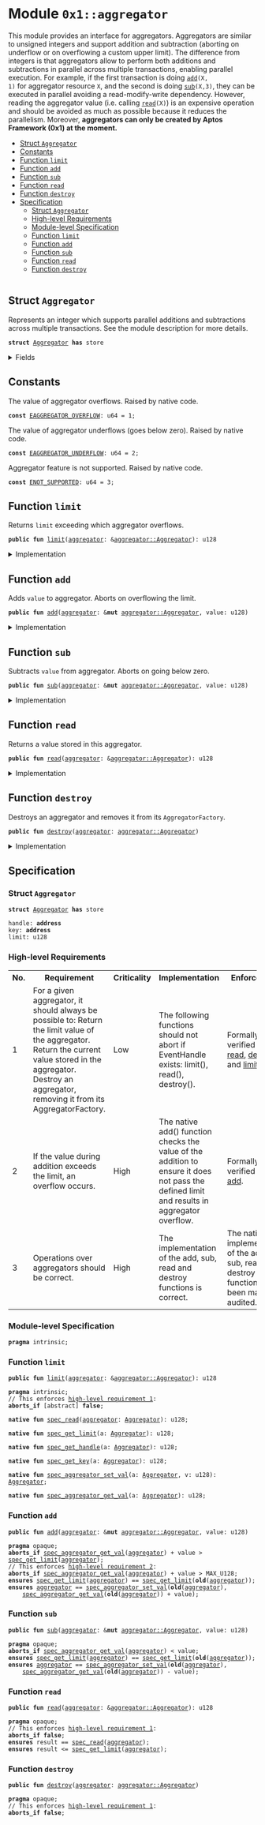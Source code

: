 
<a id="0x1_aggregator"></a>

# Module `0x1::aggregator`

This module provides an interface for aggregators. Aggregators are similar to
unsigned integers and support addition and subtraction (aborting on underflow
or on overflowing a custom upper limit). The difference from integers is that
aggregators allow to perform both additions and subtractions in parallel across
multiple transactions, enabling parallel execution. For example, if the first
transaction is doing <code><a href="aggregator.md#0x1_aggregator_add">add</a>(X, 1)</code> for aggregator resource <code>X</code>, and the second
is doing <code><a href="aggregator.md#0x1_aggregator_sub">sub</a>(X,3)</code>, they can be executed in parallel avoiding a read-modify-write
dependency.
However, reading the aggregator value (i.e. calling <code><a href="aggregator.md#0x1_aggregator_read">read</a>(X)</code>) is an expensive
operation and should be avoided as much as possible because it reduces the
parallelism. Moreover, **aggregators can only be created by Aptos Framework (0x1)
at the moment.**


-  [Struct `Aggregator`](#0x1_aggregator_Aggregator)
-  [Constants](#@Constants_0)
-  [Function `limit`](#0x1_aggregator_limit)
-  [Function `add`](#0x1_aggregator_add)
-  [Function `sub`](#0x1_aggregator_sub)
-  [Function `read`](#0x1_aggregator_read)
-  [Function `destroy`](#0x1_aggregator_destroy)
-  [Specification](#@Specification_1)
    -  [Struct `Aggregator`](#@Specification_1_Aggregator)
    -  [High-level Requirements](#high-level-req)
    -  [Module-level Specification](#module-level-spec)
    -  [Function `limit`](#@Specification_1_limit)
    -  [Function `add`](#@Specification_1_add)
    -  [Function `sub`](#@Specification_1_sub)
    -  [Function `read`](#@Specification_1_read)
    -  [Function `destroy`](#@Specification_1_destroy)


<pre><code></code></pre>



<a id="0x1_aggregator_Aggregator"></a>

## Struct `Aggregator`

Represents an integer which supports parallel additions and subtractions
across multiple transactions. See the module description for more details.


<pre><code><b>struct</b> <a href="aggregator.md#0x1_aggregator_Aggregator">Aggregator</a> <b>has</b> store
</code></pre>



<details>
<summary>Fields</summary>


<dl>
<dt>
<code>handle: <b>address</b></code>
</dt>
<dd>

</dd>
<dt>
<code>key: <b>address</b></code>
</dt>
<dd>

</dd>
<dt>
<code>limit: u128</code>
</dt>
<dd>

</dd>
</dl>


</details>

<a id="@Constants_0"></a>

## Constants


<a id="0x1_aggregator_EAGGREGATOR_OVERFLOW"></a>

The value of aggregator overflows. Raised by native code.


<pre><code><b>const</b> <a href="aggregator.md#0x1_aggregator_EAGGREGATOR_OVERFLOW">EAGGREGATOR_OVERFLOW</a>: u64 = 1;
</code></pre>



<a id="0x1_aggregator_EAGGREGATOR_UNDERFLOW"></a>

The value of aggregator underflows (goes below zero). Raised by native code.


<pre><code><b>const</b> <a href="aggregator.md#0x1_aggregator_EAGGREGATOR_UNDERFLOW">EAGGREGATOR_UNDERFLOW</a>: u64 = 2;
</code></pre>



<a id="0x1_aggregator_ENOT_SUPPORTED"></a>

Aggregator feature is not supported. Raised by native code.


<pre><code><b>const</b> <a href="aggregator.md#0x1_aggregator_ENOT_SUPPORTED">ENOT_SUPPORTED</a>: u64 = 3;
</code></pre>



<a id="0x1_aggregator_limit"></a>

## Function `limit`

Returns <code>limit</code> exceeding which aggregator overflows.


<pre><code><b>public</b> <b>fun</b> <a href="aggregator.md#0x1_aggregator_limit">limit</a>(<a href="aggregator.md#0x1_aggregator">aggregator</a>: &<a href="aggregator.md#0x1_aggregator_Aggregator">aggregator::Aggregator</a>): u128
</code></pre>



<details>
<summary>Implementation</summary>


<pre><code><b>public</b> <b>fun</b> <a href="aggregator.md#0x1_aggregator_limit">limit</a>(<a href="aggregator.md#0x1_aggregator">aggregator</a>: &<a href="aggregator.md#0x1_aggregator_Aggregator">Aggregator</a>): u128 {
    <a href="aggregator.md#0x1_aggregator">aggregator</a>.limit
}
</code></pre>



</details>

<a id="0x1_aggregator_add"></a>

## Function `add`

Adds <code>value</code> to aggregator. Aborts on overflowing the limit.


<pre><code><b>public</b> <b>fun</b> <a href="aggregator.md#0x1_aggregator_add">add</a>(<a href="aggregator.md#0x1_aggregator">aggregator</a>: &<b>mut</b> <a href="aggregator.md#0x1_aggregator_Aggregator">aggregator::Aggregator</a>, value: u128)
</code></pre>



<details>
<summary>Implementation</summary>


<pre><code><b>public</b> <b>native</b> <b>fun</b> <a href="aggregator.md#0x1_aggregator_add">add</a>(<a href="aggregator.md#0x1_aggregator">aggregator</a>: &<b>mut</b> <a href="aggregator.md#0x1_aggregator_Aggregator">Aggregator</a>, value: u128);
</code></pre>



</details>

<a id="0x1_aggregator_sub"></a>

## Function `sub`

Subtracts <code>value</code> from aggregator. Aborts on going below zero.


<pre><code><b>public</b> <b>fun</b> <a href="aggregator.md#0x1_aggregator_sub">sub</a>(<a href="aggregator.md#0x1_aggregator">aggregator</a>: &<b>mut</b> <a href="aggregator.md#0x1_aggregator_Aggregator">aggregator::Aggregator</a>, value: u128)
</code></pre>



<details>
<summary>Implementation</summary>


<pre><code><b>public</b> <b>native</b> <b>fun</b> <a href="aggregator.md#0x1_aggregator_sub">sub</a>(<a href="aggregator.md#0x1_aggregator">aggregator</a>: &<b>mut</b> <a href="aggregator.md#0x1_aggregator_Aggregator">Aggregator</a>, value: u128);
</code></pre>



</details>

<a id="0x1_aggregator_read"></a>

## Function `read`

Returns a value stored in this aggregator.


<pre><code><b>public</b> <b>fun</b> <a href="aggregator.md#0x1_aggregator_read">read</a>(<a href="aggregator.md#0x1_aggregator">aggregator</a>: &<a href="aggregator.md#0x1_aggregator_Aggregator">aggregator::Aggregator</a>): u128
</code></pre>



<details>
<summary>Implementation</summary>


<pre><code><b>public</b> <b>native</b> <b>fun</b> <a href="aggregator.md#0x1_aggregator_read">read</a>(<a href="aggregator.md#0x1_aggregator">aggregator</a>: &<a href="aggregator.md#0x1_aggregator_Aggregator">Aggregator</a>): u128;
</code></pre>



</details>

<a id="0x1_aggregator_destroy"></a>

## Function `destroy`

Destroys an aggregator and removes it from its <code>AggregatorFactory</code>.


<pre><code><b>public</b> <b>fun</b> <a href="aggregator.md#0x1_aggregator_destroy">destroy</a>(<a href="aggregator.md#0x1_aggregator">aggregator</a>: <a href="aggregator.md#0x1_aggregator_Aggregator">aggregator::Aggregator</a>)
</code></pre>



<details>
<summary>Implementation</summary>


<pre><code><b>public</b> <b>native</b> <b>fun</b> <a href="aggregator.md#0x1_aggregator_destroy">destroy</a>(<a href="aggregator.md#0x1_aggregator">aggregator</a>: <a href="aggregator.md#0x1_aggregator_Aggregator">Aggregator</a>);
</code></pre>



</details>

<a id="@Specification_1"></a>

## Specification


<a id="@Specification_1_Aggregator"></a>

### Struct `Aggregator`


<pre><code><b>struct</b> <a href="aggregator.md#0x1_aggregator_Aggregator">Aggregator</a> <b>has</b> store
</code></pre>



<dl>
<dt>
<code>handle: <b>address</b></code>
</dt>
<dd>

</dd>
<dt>
<code>key: <b>address</b></code>
</dt>
<dd>

</dd>
<dt>
<code>limit: u128</code>
</dt>
<dd>

</dd>
</dl>




<a id="high-level-req"></a>

### High-level Requirements

<table>
<tr>
<th>No.</th><th>Requirement</th><th>Criticality</th><th>Implementation</th><th>Enforcement</th>
</tr>

<tr>
<td>1</td>
<td>For a given aggregator, it should always be possible to: Return the limit value of the aggregator. Return the current value stored in the aggregator. Destroy an aggregator, removing it from its AggregatorFactory.</td>
<td>Low</td>
<td>The following functions should not abort if EventHandle exists: limit(), read(), destroy().</td>
<td>Formally verified via <a href="#high-level-req-1.1">read</a>, <a href="#high-level-req-1.2">destroy</a>, and <a href="#high-level-req-1.3">limit</a>.</td>
</tr>

<tr>
<td>2</td>
<td>If the value during addition exceeds the limit, an overflow occurs.</td>
<td>High</td>
<td>The native add() function checks the value of the addition to ensure it does not pass the defined limit and results in aggregator overflow.</td>
<td>Formally verified via <a href="#high-level-req-2">add</a>.</td>
</tr>

<tr>
<td>3</td>
<td>Operations over aggregators should be correct.</td>
<td>High</td>
<td>The implementation of the add, sub, read and destroy functions is correct.</td>
<td>The native implementation of the add, sub, read and destroy functions have been manually audited.</td>
</tr>

</table>




<a id="module-level-spec"></a>

### Module-level Specification


<pre><code><b>pragma</b> intrinsic;
</code></pre>



<a id="@Specification_1_limit"></a>

### Function `limit`


<pre><code><b>public</b> <b>fun</b> <a href="aggregator.md#0x1_aggregator_limit">limit</a>(<a href="aggregator.md#0x1_aggregator">aggregator</a>: &<a href="aggregator.md#0x1_aggregator_Aggregator">aggregator::Aggregator</a>): u128
</code></pre>




<pre><code><b>pragma</b> intrinsic;
// This enforces <a id="high-level-req-1.2" href="#high-level-req">high-level requirement 1</a>:
<b>aborts_if</b> [abstract] <b>false</b>;
</code></pre>




<a id="0x1_aggregator_spec_read"></a>


<pre><code><b>native</b> <b>fun</b> <a href="aggregator.md#0x1_aggregator_spec_read">spec_read</a>(<a href="aggregator.md#0x1_aggregator">aggregator</a>: <a href="aggregator.md#0x1_aggregator_Aggregator">Aggregator</a>): u128;
</code></pre>




<a id="0x1_aggregator_spec_get_limit"></a>


<pre><code><b>native</b> <b>fun</b> <a href="aggregator.md#0x1_aggregator_spec_get_limit">spec_get_limit</a>(a: <a href="aggregator.md#0x1_aggregator_Aggregator">Aggregator</a>): u128;
</code></pre>




<a id="0x1_aggregator_spec_get_handle"></a>


<pre><code><b>native</b> <b>fun</b> <a href="aggregator.md#0x1_aggregator_spec_get_handle">spec_get_handle</a>(a: <a href="aggregator.md#0x1_aggregator_Aggregator">Aggregator</a>): u128;
</code></pre>




<a id="0x1_aggregator_spec_get_key"></a>


<pre><code><b>native</b> <b>fun</b> <a href="aggregator.md#0x1_aggregator_spec_get_key">spec_get_key</a>(a: <a href="aggregator.md#0x1_aggregator_Aggregator">Aggregator</a>): u128;
</code></pre>




<a id="0x1_aggregator_spec_aggregator_set_val"></a>


<pre><code><b>native</b> <b>fun</b> <a href="aggregator.md#0x1_aggregator_spec_aggregator_set_val">spec_aggregator_set_val</a>(a: <a href="aggregator.md#0x1_aggregator_Aggregator">Aggregator</a>, v: u128): <a href="aggregator.md#0x1_aggregator_Aggregator">Aggregator</a>;
</code></pre>




<a id="0x1_aggregator_spec_aggregator_get_val"></a>


<pre><code><b>native</b> <b>fun</b> <a href="aggregator.md#0x1_aggregator_spec_aggregator_get_val">spec_aggregator_get_val</a>(a: <a href="aggregator.md#0x1_aggregator_Aggregator">Aggregator</a>): u128;
</code></pre>



<a id="@Specification_1_add"></a>

### Function `add`


<pre><code><b>public</b> <b>fun</b> <a href="aggregator.md#0x1_aggregator_add">add</a>(<a href="aggregator.md#0x1_aggregator">aggregator</a>: &<b>mut</b> <a href="aggregator.md#0x1_aggregator_Aggregator">aggregator::Aggregator</a>, value: u128)
</code></pre>




<pre><code><b>pragma</b> opaque;
<b>aborts_if</b> <a href="aggregator.md#0x1_aggregator_spec_aggregator_get_val">spec_aggregator_get_val</a>(<a href="aggregator.md#0x1_aggregator">aggregator</a>) + value &gt; <a href="aggregator.md#0x1_aggregator_spec_get_limit">spec_get_limit</a>(<a href="aggregator.md#0x1_aggregator">aggregator</a>);
// This enforces <a id="high-level-req-2" href="#high-level-req">high-level requirement 2</a>:
<b>aborts_if</b> <a href="aggregator.md#0x1_aggregator_spec_aggregator_get_val">spec_aggregator_get_val</a>(<a href="aggregator.md#0x1_aggregator">aggregator</a>) + value &gt; MAX_U128;
<b>ensures</b> <a href="aggregator.md#0x1_aggregator_spec_get_limit">spec_get_limit</a>(<a href="aggregator.md#0x1_aggregator">aggregator</a>) == <a href="aggregator.md#0x1_aggregator_spec_get_limit">spec_get_limit</a>(<b>old</b>(<a href="aggregator.md#0x1_aggregator">aggregator</a>));
<b>ensures</b> <a href="aggregator.md#0x1_aggregator">aggregator</a> == <a href="aggregator.md#0x1_aggregator_spec_aggregator_set_val">spec_aggregator_set_val</a>(<b>old</b>(<a href="aggregator.md#0x1_aggregator">aggregator</a>),
    <a href="aggregator.md#0x1_aggregator_spec_aggregator_get_val">spec_aggregator_get_val</a>(<b>old</b>(<a href="aggregator.md#0x1_aggregator">aggregator</a>)) + value);
</code></pre>



<a id="@Specification_1_sub"></a>

### Function `sub`


<pre><code><b>public</b> <b>fun</b> <a href="aggregator.md#0x1_aggregator_sub">sub</a>(<a href="aggregator.md#0x1_aggregator">aggregator</a>: &<b>mut</b> <a href="aggregator.md#0x1_aggregator_Aggregator">aggregator::Aggregator</a>, value: u128)
</code></pre>




<pre><code><b>pragma</b> opaque;
<b>aborts_if</b> <a href="aggregator.md#0x1_aggregator_spec_aggregator_get_val">spec_aggregator_get_val</a>(<a href="aggregator.md#0x1_aggregator">aggregator</a>) &lt; value;
<b>ensures</b> <a href="aggregator.md#0x1_aggregator_spec_get_limit">spec_get_limit</a>(<a href="aggregator.md#0x1_aggregator">aggregator</a>) == <a href="aggregator.md#0x1_aggregator_spec_get_limit">spec_get_limit</a>(<b>old</b>(<a href="aggregator.md#0x1_aggregator">aggregator</a>));
<b>ensures</b> <a href="aggregator.md#0x1_aggregator">aggregator</a> == <a href="aggregator.md#0x1_aggregator_spec_aggregator_set_val">spec_aggregator_set_val</a>(<b>old</b>(<a href="aggregator.md#0x1_aggregator">aggregator</a>),
    <a href="aggregator.md#0x1_aggregator_spec_aggregator_get_val">spec_aggregator_get_val</a>(<b>old</b>(<a href="aggregator.md#0x1_aggregator">aggregator</a>)) - value);
</code></pre>



<a id="@Specification_1_read"></a>

### Function `read`


<pre><code><b>public</b> <b>fun</b> <a href="aggregator.md#0x1_aggregator_read">read</a>(<a href="aggregator.md#0x1_aggregator">aggregator</a>: &<a href="aggregator.md#0x1_aggregator_Aggregator">aggregator::Aggregator</a>): u128
</code></pre>




<pre><code><b>pragma</b> opaque;
// This enforces <a id="high-level-req-1.1" href="#high-level-req">high-level requirement 1</a>:
<b>aborts_if</b> <b>false</b>;
<b>ensures</b> result == <a href="aggregator.md#0x1_aggregator_spec_read">spec_read</a>(<a href="aggregator.md#0x1_aggregator">aggregator</a>);
<b>ensures</b> result &lt;= <a href="aggregator.md#0x1_aggregator_spec_get_limit">spec_get_limit</a>(<a href="aggregator.md#0x1_aggregator">aggregator</a>);
</code></pre>



<a id="@Specification_1_destroy"></a>

### Function `destroy`


<pre><code><b>public</b> <b>fun</b> <a href="aggregator.md#0x1_aggregator_destroy">destroy</a>(<a href="aggregator.md#0x1_aggregator">aggregator</a>: <a href="aggregator.md#0x1_aggregator_Aggregator">aggregator::Aggregator</a>)
</code></pre>




<pre><code><b>pragma</b> opaque;
// This enforces <a id="high-level-req-1.2" href="#high-level-req">high-level requirement 1</a>:
<b>aborts_if</b> <b>false</b>;
</code></pre>


[move-book]: https://aptos.dev/move/book/SUMMARY

